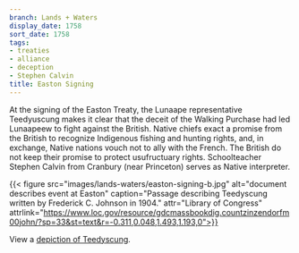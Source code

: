 ```yaml
---
branch: Lands + Waters
display_date: 1758
sort_date: 1758
tags:
- treaties
- alliance
- deception
- Stephen Calvin
title: Easton Signing
---
```


At the signing of the Easton Treaty, the Lunaape representative Teedyuscung makes it clear that the deceit of the Walking Purchase had led Lunaapeew to fight against the British. Native chiefs exact a promise from the British to recognize Indigenous fishing and hunting rights, and, in exchange, Native nations vouch not to ally with the French. The British do not keep their promise to protect usufructuary rights. Schoolteacher Stephen Calvin from Cranbury (near Princeton) serves as Native interpreter.

{{< figure src="images/lands-waters/easton-signing-b.jpg" alt="document describes event at Easton" caption="Passage describing Teedyscung written by Frederick C. Johnson in 1904." attr="Library of Congress" attrlink="https://www.loc.gov/resource/gdcmassbookdig.countzinzendorfm00john/?sp=33&st=text&r=-0.311,0.048,1.493,1.193,0">}}

View a [depiction of Teedyscung](https://en.wikipedia.org/wiki/File:Teedyuscung.jpg#/media/File:Teedyuscung.jpg).
